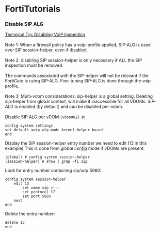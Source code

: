 # FortiTutorials
### Disable SIP ALG
[Technical Tip: Disabling VoIP Inspection](https://community.fortinet.com/t5/FortiGate/Technical-Tip-Disabling-VoIP-Inspection/ta-p/194131)<br><br>
Note 1: When a firewall policy has a voip-profile applied, SIP-ALG is used over SIP session-helper, even if disabled.<br><br>
Note 2: disabling SIP session-helper is only necessary if ALL the SIP inspection must be removed.<br><br>
The commands associated with the SIP-helper will not be relevant if the FortiGate is using SIP-ALG. Fine-tuning SIP-ALG is done through the voip profile.<br><br>
Note 3: Multi-vdom considerations: sip-helper is a global setting. Deleting sip-helper from global context, will make it inaccessible for all VDOMs. SIP-ALG is enabled (by default) and can be disabled per-vdom.<br><br>
Disable SIP ALG per vDOM `(vdom002) #`:
```
config system settings
set default-voip-alg-mode kernel-helper-based
end
``` 
Display the SIP session-helper entry number we need to edit (13 in this example)
This is done from _global config_ mode if vDOMs are present:
```
(global) # config system session-helper
(session-helper) # show | grep -fi sip
```
Look for entry number containing sip/udp 5060:
```
config system session-helper
    edit 13
        set name sip <---
        set protocol 17
        set port 5060
    next
end
```
Delete the entry number:
```
delete 13
end
```
